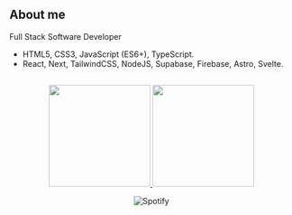 ## About me

Full Stack Software Developer

- HTML5, CSS3, JavaScript (ES6+), TypeScript.
- React, Next, TailwindCSS, NodeJS, Supabase, Firebase, Astro, Svelte.

##
<p align="center">
<a href="https://github.com/Gothsec">
  <img height="180em" src="https://github-readme-stats-eight-theta.vercel.app/api?username=AverWasTaken&show_icons=true&theme=algolia&include_all_commits=true&count_private=true"/>
  <img height="180em" src="https://github-readme-stats-eight-theta.vercel.app/api/top-langs/?username=AverWasTaken&layout=compact&langs_count=8&theme=algolia"/> </a>
</p>

<div align="center">
  <img src="https://spotify-recently-played-readme.vercel.app/api?user=fhgr4xgelpm4qtkc6wzro1dii&count=1&width=840px" alt="Spotify">
</div>
